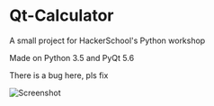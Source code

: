# Qt-Calculator
A small project for HackerSchool's Python workshop

Made on Python 3.5 and PyQt 5.6

There is a bug here, pls fix



![Screenshot](Screenshot.PNG "A screenshot of the application")
